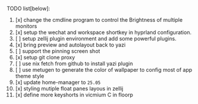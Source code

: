 TODO list[below]:
1. [x] change the cmdline program to control the Brightness of multiple monitors
2. [x] setup the wechat and workspace shortkey in hyprland configuration.
3. [ ] setup zellij plugin environment and add some powerful plugins.
4. [x] bring preview and autolayout back to yazi
5. [ ] support the pinning screen shot
6. [x] setup git clone proxy
7. [ ] use nix fetch from github to install yazi plugin
8. [ ] use metugen to generate the color of wallpaper to config most of app theme style
9. [x] update home-manager to `25.05`
10. [x] styling mutiple float panes layous in zellij
11. [x] define more keyshorts in vicmium C in floorp  
